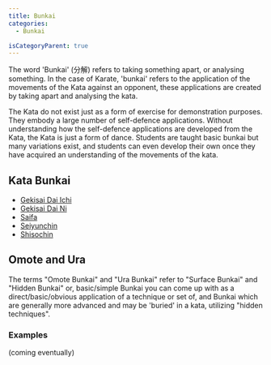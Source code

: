 ```yaml
---
title: Bunkai
categories:
  - Bunkai

isCategoryParent: true
---
```


The word 'Bunkai' (分解) refers to taking something apart, or analysing something.
In the case of Karate, 'bunkai' refers to the application of the movements of the Kata against an opponent, these applications are created by taking apart and analysing the kata.

The Kata do not exist just as a form of exercise for demonstration purposes. They embody a large number of self-defence applications.
Without understanding how the self-defence applications are developed from the Kata, the Kata is just a form of dance. Students are taught basic bunkai but many variations exist, and students can even develop their own once they have acquired an understanding of the movements of the kata.

## Kata Bunkai

- [Gekisai Dai Ichi](/bunkai/gekisai-dai-ichi.md)
- [Gekisai Dai Ni](/bunkai/gekisai-dai-ni.md)
- [Saifa](/bunkai/saifa.md)
- [Seiyunchin](/bunkai/seiyunchin.md)
- [Shisochin](/bunkai/shisochin.md)
  <!-- - [Sanseiru](/bunkai/sanseiru.md) -->
  <!-- - [Seipai](/bunkai/seipai.md) -->
  <!-- - [Kururunfa](/bunkai/kururunfa.md) -->
  <!-- - [Seisan](/bunkai/seisan.md) -->
  <!-- - [Suparinpei](/bunkai/suparinpei.md) -->
  <!-- - [Sanchin](/bunkai/sanchin.md) -->
  <!-- - [Tensho](/bunkai/tensho.md) -->

## Omote and Ura

The terms "Omote Bunkai" and "Ura Bunkai" refer to "Surface Bunkai" and "Hidden Bunkai" or, basic/simple Bunkai you can come up with as a direct/basic/obvious application of a technique or set of, and Bunkai which are generally more advanced and may be 'buried' in a kata, utilizing "hidden techniques".

### Examples

(coming eventually)
